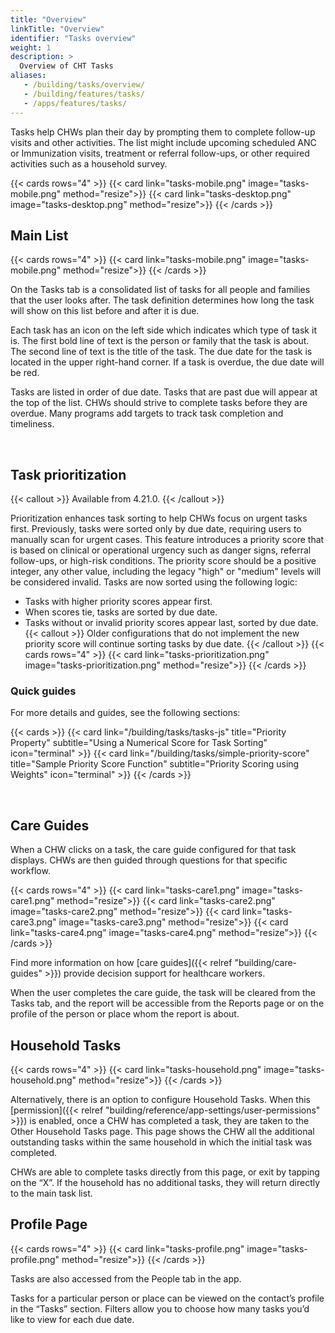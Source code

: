 ```yaml
---
title: "Overview"
linkTitle: "Overview"
identifier: "Tasks overview"
weight: 1
description: >
  Overview of CHT Tasks
aliases:
   - /building/tasks/overview/
   - /building/features/tasks/
   - /apps/features/tasks/
---
```


Tasks help CHWs plan their day by prompting them to complete follow-up visits and other activities. The list might include upcoming scheduled ANC or Immunization visits, treatment or referral follow-ups, or other required activities such as a household survey.

{{< cards rows="4" >}}
{{< card link="tasks-mobile.png" image="tasks-mobile.png"  method="resize">}}
{{< card link="tasks-desktop.png" image="tasks-desktop.png"  method="resize">}}
{{< /cards >}}


## Main List

{{< cards rows="4" >}}
{{< card link="tasks-mobile.png" image="tasks-mobile.png"  method="resize">}}
{{< /cards >}}

On the Tasks tab is a consolidated list of tasks for all people and families that the user looks after. The task definition determines how long the task will show on this list before and after it is due.

Each task has an icon on the left side which indicates which type of task it is. The first bold line of text is the person or family that the task is about. The second line of text is the title of the task. The due date for the task is located in the upper right-hand corner. If a task is overdue, the due date will be red.

Tasks are listed in order of due date. Tasks that are past due will appear at the top of the list. CHWs should strive to complete tasks before they are overdue. Many programs add targets to track task completion and timeliness.


<br clear="all">

## Task prioritization

{{< callout >}}
Available from 4.21.0.
{{< /callout >}}

Prioritization enhances task sorting to help CHWs focus on urgent tasks first. Previously, tasks were sorted only by due date, requiring users to manually scan for urgent cases. This feature introduces a priority score that is based on clinical or operational urgency such as danger signs, referral follow-ups, or high-risk conditions.
The priority score should be a positive integer, any other value, including the legacy "high" or "medium" levels will be considered invalid. 
Tasks are now sorted using the following logic:
- Tasks with higher priority scores appear first.
- When scores tie, tasks are sorted by due date.
- Tasks without or invalid priority scores appear last, sorted by due date. 
{{< callout >}}
Older configurations that do not implement the new priority score will continue sorting tasks by due date. 
{{< /callout >}}
{{< cards rows="4" >}}
{{< card link="tasks-prioritization.png" image="tasks-prioritization.png"  method="resize">}}
{{< /cards >}}

### Quick guides 

For more details and guides, see the following sections:

{{< cards >}}
  {{< card link="/building/tasks/tasks-js" title="Priority Property" subtitle="Using a Numerical Score for Task Sorting" icon="terminal" >}}
  {{< card link="/building/tasks/simple-priority-score" title="Sample Priority Score Function" subtitle="Priority Scoring using Weights" icon="terminal" >}}
{{< /cards >}}

<br clear="all">

## Care Guides

When a CHW clicks on a task, the care guide configured for that task displays. CHWs are then guided through questions for that specific workflow.

{{< cards rows="4" >}}
{{< card link="tasks-care1.png" image="tasks-care1.png"  method="resize">}}
{{< card link="tasks-care2.png" image="tasks-care2.png"  method="resize">}}
{{< card link="tasks-care3.png" image="tasks-care3.png"  method="resize">}}
{{< card link="tasks-care4.png" image="tasks-care4.png"  method="resize">}}
{{< /cards >}}

Find more information on how [care guides]({{< relref "building/care-guides" >}}) provide decision support for healthcare workers.

When the user completes the care guide, the task will be cleared from the Tasks tab, and the report will be accessible from the Reports page or on the profile of the person or place whom the report is about.

## Household Tasks

{{< cards rows="4" >}}
{{< card link="tasks-household.png" image="tasks-household.png"  method="resize">}}
{{< /cards >}}

Alternatively, there is an option to configure Household Tasks. When this [permission]({{< relref "building/reference/app-settings/user-permissions" >}}) is enabled, once a CHW has completed a task, they are taken to the Other Household Tasks page. This page shows the CHW all the additional outstanding tasks within the same household in which the initial task was completed.

CHWs are able to complete tasks directly from this page, or exit by tapping on the “X”. If the household has no additional tasks, they will return directly to the main task list.
    
## Profile Page

{{< cards rows="4" >}}
{{< card link="tasks-profile.png" image="tasks-profile.png"  method="resize">}}
{{< /cards >}}

Tasks are also accessed from the People tab in the app.

Tasks for a particular person or place can be viewed on the contact’s profile in the “Tasks” section. Filters allow you to choose how many tasks you’d like to view for each due date.

<br clear="all">
